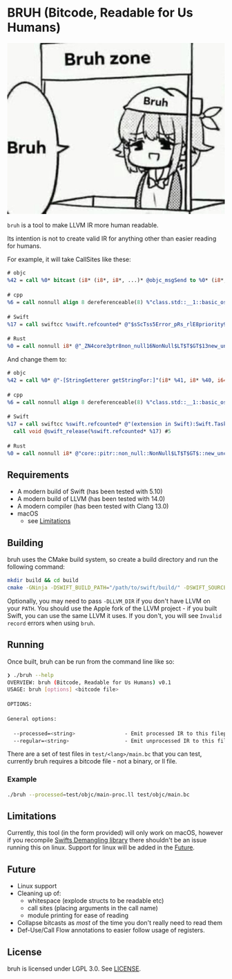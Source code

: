 # BRUH (Bitcode, Readable for Us Humans)

![bruh zone](images/bruh.jpg)

`bruh` is a tool to make LLVM IR more human readable.

Its intention is not to create valid IR for anything other than easier reading for humans.

For example, it will take CallSites like these:

```llvm
# objc
%42 = call %0* bitcast (i8* (i8*, i8*, ...)* @objc_msgSend to %0* (i8*, i8*, i64)*)(i8* %41, i8* %40, i64 1)

# cpp
%6 = call nonnull align 8 dereferenceable(8) %"class.std::__1::basic_ostream"* @_ZNSt3__1lsINS_11char_traitsIcEEEERNS_13basic_ostreamIcT_EES6_PKc(%"class.std::__1::basic_ostream"* nonnull align 8 dereferenceable(8) %5, i8* getelementptr inbounds ([13 x i8], [13 x i8]* @.str, i64 0, i64 0)), !dbg !2452

# Swift
%17 = call swiftcc %swift.refcounted* @"$sScTss5Error_pRs_rlE8priority9operationScTyxsAA_pGScPSg_xyYaYbKcntcfC"(%TScPSg* noalias nocapture %6, i8* bitcast (%swift.async_func_pointer* @"$ss5Error_pIeghHzo_ytsAA_pIeghHrzo_TRTATu" to i8*), %swift.refcounted* %14, %swift.type* getelementptr inbounds (%swift.full_type, %swift.full_type* @"$sytN", i32 0, i32 1))

# Rust
%0 = call nonnull i8* @"_ZN4core3ptr8non_null16NonNull$LT$T$GT$13new_unchecked17h52016c20d23e96b9E"(i8* %_2)
```

And change them to:

```llvm
# objc
%42 = call %0* @"-[StringGetterer getStringFor:]"(i8* %41, i8* %40, i64 1)

# cpp
%6 = call nonnull align 8 dereferenceable(8) %"class.std::__1::basic_ostream"* @"std::__1::basic_ostream<char, std::__1::char_traits<char> >& std::__1::operator<<<std::__1::char_traits<char> >(std::__1::basic_ostream<char, std::__1::char_traits<char> >&, char const*)"(%"class.std::__1::basic_ostream"* nonnull align 8 dereferenceable(8) %5, i8* getelementptr inbounds ([13 x i8], [13 x i8]* @.str, i64 0, i64 0)), !dbg !2452

# Swift
%17 = call swiftcc %swift.refcounted* @"(extension in Swift):Swift.Task< where B == Swift.Error>.init(priority: Swift.Optional<Swift.TaskPriority>, operation: __owned @Sendable () async throws -> A) -> Swift.Task<A, Swift.Error>"(%TScPSg* noalias nocapture %6, i8* bitcast (%swift.async_func_pointer* @"async function pointer to partial apply forwarder for reabstraction thunk helper from @escaping @callee_guaranteed @Sendable @async () -> (@error @owned Swift.Error) to @escaping @callee_guaranteed @Sendable @async () -> (@out (), @error @owned Swift.Error)" to i8*), %swift.refcounted* %14, %swift.type* getelementptr inbounds (%swift.full_type, %swift.full_type* @"type metadata for ()", i32 0, i32 1))
  call void @swift_release(%swift.refcounted* %17) #5

# Rust
%0 = call nonnull i8* @"core::pitr::non_null::NonNull$LT$T$GT$::new_unchecked::h52016c20d23e96b9"(i8* %_2)
```

## Requirements

- A modern build of Swift (has been tested with 5.10)
- A modern build of LLVM (has been tested with 14.0)
- A modern compiler (has been tested with Clang 13.0)
- macOS
  - see [Limitations](#limitations)

## Building

bruh uses the CMake build system, so create a build directory and run the following command:

```bash
mkdir build && cd build
cmake -GNinja -DSWIFT_BUILD_PATH="/path/to/swift/build/" -DSWIFT_SOURCE_PATH="/path/to/swift/source" ../
```

Optionally, you may need to pass `-DLLVM_DIR` if you don't have LLVM on your `PATH`. You should use the Apple fork of the LLVM project - if you built Swift, you can use the same LLVM it uses. If you don't, you will see `Invalid record` errors when using `bruh`.

## Running

Once built, bruh can be run from the command line like so:

```bash
❯ ./bruh --help
OVERVIEW: bruh (Bitcode, Readable for Us Humans) v0.1
USAGE: bruh [options] <bitcode file>

OPTIONS:

General options:

  --processed=<string>                - Emit processed IR to this filepath, or stdout if nothing is provided
  --regular=<string>                  - Emit unprocessed IR to this filepath
```

There are a set of test files in `test/<lang>/main.bc` that you can test, currently bruh requires a bitcode file - not a binary, or ll file.

### Example

```bash
./bruh --processed=test/objc/main-proc.ll test/objc/main.bc
```

## Limitations

Currently, this tool (in the form provided) will only work on macOS, however if you recompile [Swifts Demangling library](https://github.com/apple/swift/tree/main/lib/Demangling) there shouldn't be an issue running this on linux. Support for linux will be added in the [Future](#future).

## Future

- Linux support
- Cleaning up of:
  - whitespace (explode structs to be readable etc)
  - call sites (placing arguments in the call name)
  - module printing for ease of reading
- Collapse bitcasts as _most_ of the time you don't really need to read them
- Def-Use/Call Flow annotations to easier follow usage of registers.

## License

bruh is licensed under LGPL 3.0. See [LICENSE](LICENSE).
